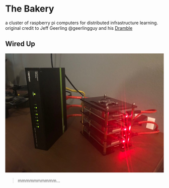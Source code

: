 # The Bakery 
a cluster of raspberry pi computers for distributed infrastructure learning.
original credit to Jeff Geerling @geerlingguy and his [Dramble](https://www.pidramble.com/)

## Wired Up 
![](https://raw.githubusercontent.com/NickHerrig/the-bakery/master/static/thebakery.jpg)

> mmmmmmmmmm... 
